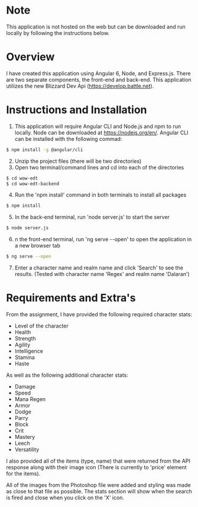 # Note
This application is not hosted on the web but can be downloaded and run locally by following the instructions below.


# Overview

I have created this application using Angular 6, Node, and Express.js. There are two separate components, the front-end and back-end. This application utilizes the new Blizzard Dev Api (https://develop.battle.net).

  
# Instructions and Installation
1. This application will require Angular CLI and Node.js and npm to run locally. Node can be downloaded at https://nodejs.org/en/. Angular CLI can be installed with the following commad:
```sh
$ npm install -g @angular/cli
```
2. Unzip the project files (there will be two directories)
3. Open two terminal/command lines and cd into each of the directories
```sh
$ cd wow-edt
$ cd wow-edt-backend
```

4. Run the 'npm install' command in both terminals to install all packages
```sh
$ npm install
```

5. In the back-end terminal, run 'node server.js' to start the server
```sh
$ node server.js
```

6. n the front-end terminal, run 'ng serve --open' to open the application in a new browser tab
```sh
$ ng serve --open
```

7. Enter a character name and realm name and click 'Search' to see the results. (Tested with character name 'Regex' and realm name 'Dalaran')

# Requirements and Extra's

From the assignment, I have provided the following required character stats:

- Level of the character
- Health
- Strength
- Agility
- Intelligence
- Stamina
- Haste

As well as the following additional character stats:

- Damage
- Speed
- Mana Regen
- Armor
- Dodge
- Parry
- Block
- Crit
- Mastery
- Leech
- Versatility

I also provided all of the items (type, name) that were returned from the API response along with their image icon (There is currently to 'price' element for the items).

All of the images from the Photoshop file were added and styling was made as close to that file as possible. The stats section will show when the search is fired and close when you click on the 'X' icon.
